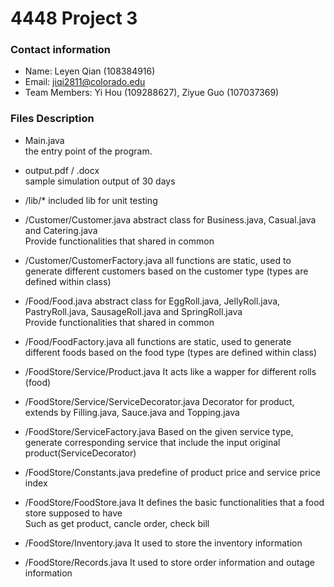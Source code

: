 # 4448 Project 3
### Contact information
 - Name: Leyen Qian (108384916)</br>
 - Email: jiqi2811@colorado.edu</br>
 - Team Members: Yi Hou (109288627), Ziyue Guo (107037369)

### Files Description
 - Main.java</br>
the entry point of the program.</br>

 - output.pdf / .docx<br>
sample simulation output of 30 days

 - /lib/*
included lib for unit testing

 - /Customer/Customer.java
abstract class for Business.java, Casual.java and Catering.java<br>
Provide functionalities that shared in common

 - /Customer/CustomerFactory.java
all functions are static, used to generate different customers based on the customer type (types are defined within class)

 - /Food/Food.java
abstract class for EggRoll.java, JellyRoll.java, PastryRoll.java, SausageRoll.java and SpringRoll.java<br>
Provide functionalities that shared in common

 - /Food/FoodFactory.java
all functions are static, used to generate different foods based on the food type (types are defined within class)

 - /FoodStore/Service/Product.java
It acts like a wapper for different rolls (food)

 - /FoodStore/Service/ServiceDecorator.java
Decorator for product, extends by Filling.java, Sauce.java and Topping.java

 - /FoodStore/ServiceFactory.java
Based on the given service type, generate corresponding service that include the input original product(ServiceDecorator)

 - /FoodStore/Constants.java
predefine of product price and service price index

 - /FoodStore/FoodStore.java
It defines the basic functionalities that a food store supposed to have<br>
Such as get product, cancle order, check bill

 - /FoodStore/Inventory.java
It used to store the inventory information

 - /FoodStore/Records.java
It used to store order information and outage information